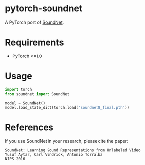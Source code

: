 # pytorch-soundnet

A PyTorch port of [SoundNet](https://github.com/cvondrick/soundnet).


Requirements
============

 * PyTorch >=1.0


Usage
=====


```python
import torch
from soundnet import SoundNet

model = SoundNet()
model.load_state_dict(torch.load('soundnet8_final.pth'))
```


References
==========

If you use SoundNet in your research, please cite the paper:

    SoundNet: Learning Sound Representations from Unlabeled Video 
    Yusuf Aytar, Carl Vondrick, Antonio Torralba
    NIPS 2016

